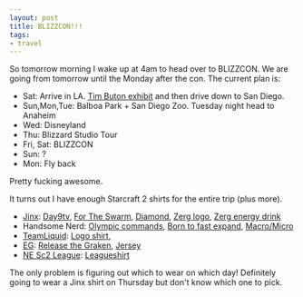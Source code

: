 ```yaml
---
layout: post
title: BLIZZCON!!!
tags:
- travel
---
```


So tomorrow morning I wake up at 4am to head over to BLIZZCON. We are going from
tomorrow until the Monday after the con. The current plan is:

- Sat: Arrive in
    LA. [Tim Buton exhibit](http://www.lacma.org/art/exhibition/tim-burton) and
    then drive down to San Diego.
- Sun,Mon,Tue: Balboa Park + San Diego Zoo. Tuesday night head to Anaheim
- Wed: Disneyland
- Thu: Blizzard Studio Tour
- Fri, Sat: BLIZZCON
- Sun: ?
- Mon: Fly back

Pretty fucking awesome.

It turns out I have enough Starcraft 2 shirts for the entire trip (plus more).

- [Jinx](http://www.jinx.com/shop/coll/starcraft/):
  [Day9tv](http://www.jinx.com/p/day9_grunge_premium_tee.html?catid=&cs=1&csd=&preview=1&s=day9),
  [For The Swarm](http://www.jinx.com/p/starcraft_ii_zerg_for_the_swarm_premium_tee.html?catid=&cs=1&csd=&preview=1&s=starcraft),
  [Diamond](http://www.jinx.com/p/starcraft_ii_diamond_league_premium_tee.html?catid=&cs=1&csd=&preview=1&s=starcraft),
  [Zerg logo](http://www.blizzplanet.com/wp-content/uploads/2046p_0c_1b.jpg),
  [Zerg energy drink](http://www.jinx.com/p/starcraft_zerg_rush_t_shirt.html?catid=&cs=1&csd=&preview=1&s=starcraft)
- Handsome Nerd:
  [Olympic commands](http://thehandsomenerd.spreadshirt.com/commands-white-A5182514),
  [Born to fast expand](http://cn1.kaboodle.com/hi/img/c/0/0/ef/7/AAAADJfXO6MAAAAAAO9xQA.png?v=1284260873000),
  [Macro/Micro](http://image.spreadshirt.com/image-server/image/product/15016424/view/1/type/png/width/280/height/280/micro-macro-balance-navy.png)
- [TeamLiquid](http://www.teamliquid.net/store/):
  [Logo shirt](http://www.printfection.com/teamliquid/Team-Liquid-Winged-Horse/_p_4993456),
- [EG](http://www.teamliquid.net/forum/viewmessage.php?topic_id=228314):
  [Release the Graken](http://www.splitreason.com/product/eg/1152),
  [Jersey](http://www.splitreason.com/product/eg/1128)
- [NE Sc2 League](http://www.nesc2league.com/): [Leagueshirt](http://www.nesc2league.com/forum/index.php?topic=92.msg1274#msg1274)

The only problem is figuring out which to wear on which day! Definitely going to
wear a Jinx shirt on Thursday but don't know which one to pick.
